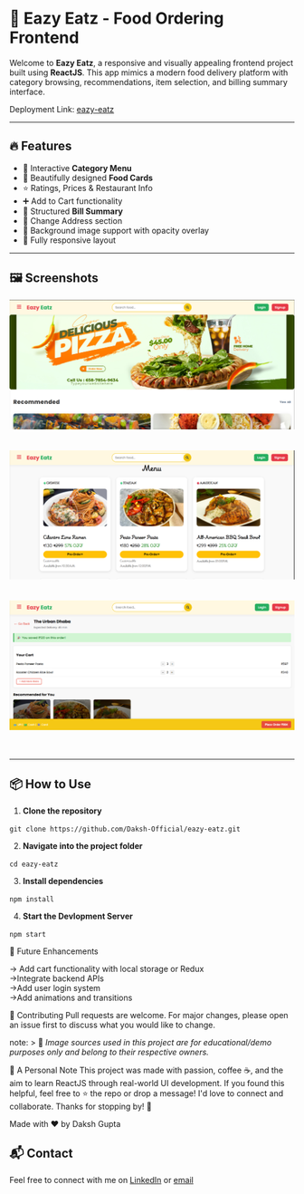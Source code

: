 # 🍔 Eazy Eatz - Food Ordering Frontend

Welcome to **Eazy Eatz**, a responsive and visually appealing frontend project built using **ReactJS**. This app mimics a modern food delivery platform with category browsing, recommendations, item selection, and billing summary interface.  

Deployment Link: [eazy-eatz](https://eazy-eatz-sandy.vercel.app)

---

## 🔥 Features

- 🎯 Interactive **Category Menu**
- 🍕 Beautifully designed **Food Cards**
- ⭐ Ratings, Prices & Restaurant Info
- ➕ Add to Cart functionality
- 🧾 Structured **Bill Summary**
- 🧭 Change Address section
- 🌄 Background image support with opacity overlay
- 📱 Fully responsive layout

---

## 🖼️ Screenshots

![Home Page](screenshots/home.png)<br><br><br>
![Menu Section](screenshots/menu.png)<br><br><br>
![Billing Summary](screenshots/checkout.png) <br><br><br>

---

## 📦 How to Use

1. **Clone the repository**

`git clone https://github.com/Daksh-Official/eazy-eatz.git`

2. **Navigate into the project folder**

`cd eazy-eatz`

3. **Install dependencies**

`npm install`

4. **Start the Devlopment Server**

`npm start`

🚀 Future Enhancements

-> Add cart functionality with local storage or Redux<br>
->Integrate backend APIs<br>
->Add user login system<br>
->Add animations and transitions<br>

🙌 Contributing
Pull requests are welcome. For major changes, please open an issue first to discuss what you would like to change.

note: > 📸 *Image sources used in this project are for educational/demo purposes only and belong to their respective owners.*

💬 A Personal Note
This project was made with passion, coffee ☕, and the aim to learn ReactJS through real-world UI development.
If you found this helpful, feel free to ⭐ the repo or drop a message! I'd love to connect and collaborate.
Thanks for stopping by! 🚀

Made with ❤️ by Daksh Gupta


## 📬 Contact

Feel free to connect with me on [LinkedIn](https://www.linkedin.com/in/daksh-gupta-6a4816262/) or [email](daksh.official9705@gmail.com)

